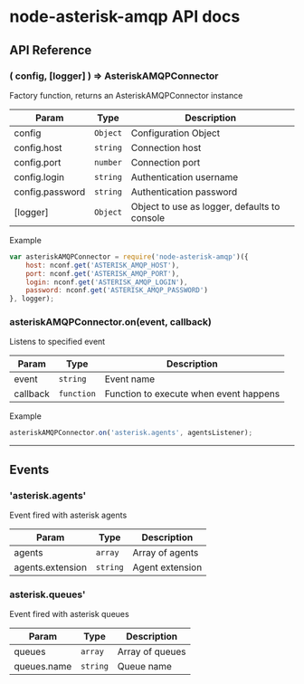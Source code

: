 # node-asterisk-amqp API docs

## API Reference

### ( config, [logger] ) ⇒ AsteriskAMQPConnector

Factory function, returns an AsteriskAMQPConnector instance

| Param           | Type     | Description                                  |
| -----           | ----     | -----------                                  |
| config          | `Object` | Configuration Object                         |
| config.host     | `string` | Connection host                              |
| config.port     | `number` | Connection port                              |
| config.login    | `string` | Authentication username                      |
| config.password | `string` | Authentication password                      |
| [logger]        | `Object` | Object to use as logger, defaults to console |

Example

```js
var asteriskAMQPConnector = require('node-asterisk-amqp')({
    host: nconf.get('ASTERISK_AMQP_HOST'),
    port: nconf.get('ASTERISK_AMQP_PORT'),
    login: nconf.get('ASTERISK_AMQP_LOGIN'),
    password: nconf.get('ASTERISK_AMQP_PASSWORD')
}, logger);
```

### asteriskAMQPConnector.on(event, callback)

Listens to specified event

| Param         | Type       | Description                            |
| -----         | ----       | -----------                            |
| event         | `string`   | Event name                             |
| callback      | `function` | Function to execute when event happens |

Example

```js
asteriskAMQPConnector.on('asterisk.agents', agentsListener);
```


***

## Events

### 'asterisk.agents'

Event fired with asterisk agents


| Param             | Type      | Description                   |
| -----             | ----      | -----------                   |
| agents            | `array`   | Array of agents               |
| agents.extension  | `string`  | Agent extension               |

### asterisk.queues'

Event fired with asterisk queues

| Param             | Type      | Description                   |
| -----             | ----      | -----------                   |
| queues            | `array`   | Array of queues               |
| queues.name       | `string`  | Queue name                    |
